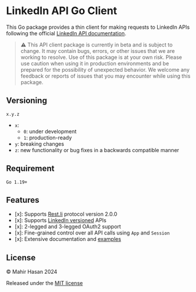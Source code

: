 # LinkedIn API Go Client

This Go package provides a thin client for making requests to LinkedIn APIs following the official [LinkedIn API documentation][01].

> :warning: This API client package is currently in beta and is subject to change. It may contain bugs, errors, or other issues that we are working to resolve. Use of this package is at your own risk. Please use caution when using it in production environments and be prepared for the possibility of unexpected behavior. We welcome any feedback or reports of issues that you may encounter while using this package.

## Versioning

`x.y.z`

- `x`:
  - `0`: under development
  - `1`: production-ready
- `y`: breaking changes
- `z`: new functionality or bug fixes in a backwards compatible manner

## Requirement

`Go 1.19+`

## Features

- [x]: Supports [Rest.li][02] protocol version 2.0.0
- [x]: Supports [LinkedIn versioned][03] APIs
- [x]: 2-legged and 3-legged OAuth2 support
- [x]: Fine-grained control over all API calls using `App` and `Session`
- [x]: Extensive documentation and [examples][04]

## License

© Mahir Hasan 2024

Released under the [MIT license][11]

[01]: https://learn.microsoft.com/en-us/linkedin/?view=li-lms-2024-04
[02]: https://linkedin.github.io/rest.li/
[03]: https://learn.microsoft.com/en-us/linkedin/marketing/versioning?view=li-lms-2024-04
[04]: _example
[11]: LICENSE
